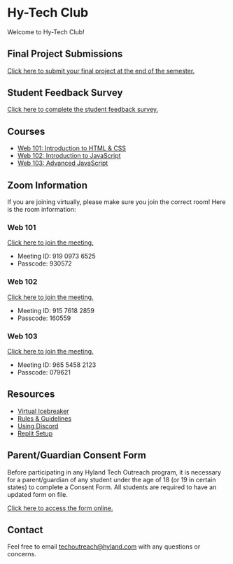 <style>
  .markdown-body > h1:first-child:not([id]) {
    display: none;
  }

  h1#hy-tech-club {
    margin-top: 0 !important;
  }
</style>

# Hy-Tech Club
Welcome to Hy-Tech Club!

## Final Project Submissions
[Click here to submit your final project at the end of the semester.](https://forms.office.com/r/bZ3P7VjGBn)

## Student Feedback Survey
[Click here to complete the student feedback survey.](https://survey.alchemer.com/s3/7840977/Hy-Tech-Club-Spring-2024-Student-Feedback)

## Courses
- [Web 101: Introduction to HTML & CSS](/web-101)
- [Web 102: Introduction to JavaScript](/web-102)
- [Web 103: Advanced JavaScript](/web-103)

## Zoom Information
If you are joining virtually, please make sure you join the correct room! Here is the room information:

### Web 101
[Click here to join the meeting.](https://hyland.zoom.us/j/91909736525?pwd=d0VOWlU5anlDRm5rdVRjMUFUTjRWQT09)

- Meeting ID: 919 0973 6525
- Passcode: 930572

### Web 102
[Click here to join the meeting.](https://hyland.zoom.us/j/91576182859?pwd=L1NwSEFQeUJYMDM4TnVzVEVEbGVNdz09)

- Meeting ID: 915 7618 2859
- Passcode: 160559

### Web 103
[Click here to join the meeting.](https://hyland.zoom.us/j/96554582123?pwd=aHduQ0FydzBuNEN6QnJ2aFZvSU5FUT09)

- Meeting ID: 965 5458 2123
- Passcode: 079621

## Resources
- [Virtual Icebreaker](/VirtualIcebreaker)
- [Rules & Guidelines](/RulesAndGuidelines)
- [Using Discord](/DiscordUse)
- [Replit Setup](/ReplitSetup)

## Parent/Guardian Consent Form
Before participating in any Hyland Tech Outreach program, it is necessary for a parent/guardian of any student under the age of 18 (or 19 in certain states) to complete a Consent Form. All students are required to have an updated form on file.

[Click here to access the form online.](https://unityforms.onbase.com/HSIDB/UnityForm.aspx?d1=AdrvirQPpbk%2fK8N%2fmU7zlZ4mwqZaJKU5IfdbClMYdbyFrgdw2YhKV9yGhxDGytB9U8A5uigiD1fnrt0%2fJmKvEzSu1S6ylzH52OiTbeLVjX8AcquU7dimjNQlyyF%2biPTmZhG0M%2fg74cfhplG2u%2fBI5XmVbEEPxq1PRLELOt3y6oSvbFgf6h1LdG%2fRKBTkGcuRGQIk9Ng%2brVPsEl%2fmKjwXqlAu%2fv0F13hHLO7K9hZXE%2fP80mQK1evTlimpvwxy%2bmT%2fBg%3d%3d)

## Contact
Feel free to email [techoutreach@hyland.com](mailto:techoutreach@hyland.com) with any questions or concerns.
